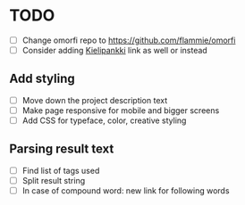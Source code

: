 # TODO
- [ ] Change omorfi repo to https://github.com/flammie/omorfi
- [ ] Consider adding [Kielipankki](https://www.kielipankki.fi/tyokalut/omorfi/) link as well or instead
## Add styling
- [ ] Move down the project description text
- [ ] Make page responsive for mobile and bigger screens
- [ ] Add CSS for typeface, color, creative styling
## Parsing result text
- [ ] Find list of tags used
- [ ] Split result string
- [ ] In case of compound word: new link for following words